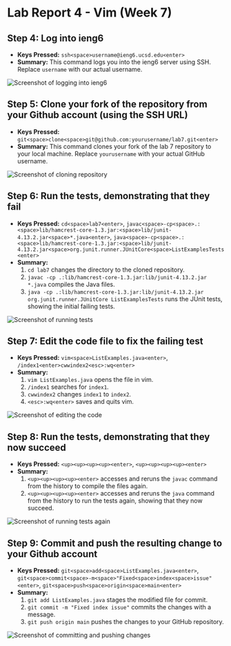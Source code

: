 # Lab Report 4 - Vim (Week 7)

## Step 4: Log into ieng6
- **Keys Pressed:** `ssh<space>username@ieng6.ucsd.edu<enter>`
- **Summary:** This command logs you into the ieng6 server using SSH. Replace `username` with our actual username.

![Screenshot of logging into ieng6](link-to-your-screenshot-1)

## Step 5: Clone your fork of the repository from your Github account (using the SSH URL)
- **Keys Pressed:** `git<space>clone<space>git@github.com:yourusername/lab7.git<enter>`
- **Summary:** This command clones your fork of the lab 7 repository to your local machine. Replace `yourusername` with your actual GitHub username.

![Screenshot of cloning repository](link-to-your-screenshot-2)

## Step 6: Run the tests, demonstrating that they fail
- **Keys Pressed:** `cd<space>lab7<enter>`, `javac<space>-cp<space>.:<space>lib/hamcrest-core-1.3.jar:<space>lib/junit-4.13.2.jar<space>*.java<enter>`, `java<space>-cp<space>.:<space>lib/hamcrest-core-1.3.jar:<space>lib/junit-4.13.2.jar<space>org.junit.runner.JUnitCore<space>ListExamplesTests<enter>`
- **Summary:** 
  1. `cd lab7` changes the directory to the cloned repository.
  2. `javac -cp .:lib/hamcrest-core-1.3.jar:lib/junit-4.13.2.jar *.java` compiles the Java files.
  3. `java -cp .:lib/hamcrest-core-1.3.jar:lib/junit-4.13.2.jar org.junit.runner.JUnitCore ListExamplesTests` runs the JUnit tests, showing the initial failing tests.

![Screenshot of running tests](link-to-your-screenshot-3)

## Step 7: Edit the code file to fix the failing test
- **Keys Pressed:** `vim<space>ListExamples.java<enter>`, `/index1<enter>cwwindex2<esc>:wq<enter>`
- **Summary:** 
  1. `vim ListExamples.java` opens the file in vim.
  2. `/index1` searches for `index1`.
  3. `cwwindex2` changes `index1` to `index2`.
  4. `<esc>:wq<enter>` saves and quits vim.

![Screenshot of editing the code](link-to-your-screenshot-4)

## Step 8: Run the tests, demonstrating that they now succeed
- **Keys Pressed:** `<up><up><up><up><enter>`, `<up><up><up><up><enter>`
- **Summary:** 
  1. `<up><up><up><up><enter>` accesses and reruns the `javac` command from the history to compile the files again.
  2. `<up><up><up><up><enter>` accesses and reruns the `java` command from the history to run the tests again, showing that they now succeed.

![Screenshot of running tests again](link-to-your-screenshot-5)

## Step 9: Commit and push the resulting change to your Github account
- **Keys Pressed:** `git<space>add<space>ListExamples.java<enter>`, `git<space>commit<space>-m<space>"Fixed<space>index<space>issue"<enter>`, `git<space>push<space>origin<space>main<enter>`
- **Summary:** 
  1. `git add ListExamples.java` stages the modified file for commit.
  2. `git commit -m "Fixed index issue"` commits the changes with a message.
  3. `git push origin main` pushes the changes to your GitHub repository.

![Screenshot of committing and pushing changes](link-to-your-screenshot-6)
